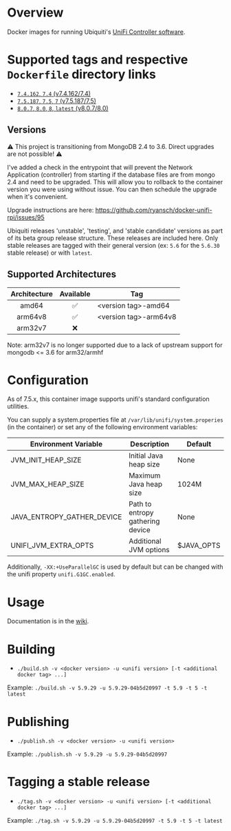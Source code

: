 # Overview

Docker images for running Ubiquiti's [UniFi Controller software](https://www.ubnt.com/download/unifi/).

# Supported tags and respective `Dockerfile` directory links

- [`7.4.162`, `7.4` (v7.4.162/7.4)](https://github.com/ryansch/docker-unifi-rpi/blob/main/v7.4.162/7.4)
- [`7.5.187`, `7.5`, `7` (v7.5.187/7.5)](https://github.com/ryansch/docker-unifi-rpi/blob/main/v7.5.187/7.5)
- [`8.0.7`, `8.0`, `8`, `latest` (v8.0.7/8.0)](https://github.com/ryansch/docker-unifi-rpi/blob/main/v8.0.7/8.0)

## Versions
⚠️  This project is transitioning from MongoDB 2.4 to 3.6. Direct upgrades are not possible! ⚠️

I've added a check in the entrypoint that will prevent the Network Application (controller) from starting if
the database files are from mongo 2.4 and need to be upgraded. This will allow you to rollback to the container version you were using without issue. You can then schedule the upgrade when it's convenient.

Upgrade instructions are here: https://github.com/ryansch/docker-unifi-rpi/issues/95

Ubiquiti releases 'unstable', 'testing', and 'stable candidate' versions as part of its beta group release structure.  These releases are included here.  Only stable releases are tagged with their general version (ex: `5.6` for the `5.6.30` stable release) or with `latest`.

## Supported Architectures

| Architecture | Available | Tag |
| :----: | :----: | ---- |
| amd64 | ✅ | \<version tag\>-amd64 |
| arm64v8 | ✅ | \<version tag\>-arm64v8 |
| arm32v7 | ❌ | |

Note: arm32v7 is no longer supported due to a lack of upstream support for mongodb <= 3.6 for arm32/armhf

# Configuration

As of 7.5.x, this container image supports unifi's standard configuration utilities.

You can supply a system.properties file at `/var/lib/unifi/system.properies` (in the container) or set any of the following environment variables:

| Environment Variable | Description | Default |
| --- | --- | --- |
| JVM_INIT_HEAP_SIZE | Initial Java heap size | None |
| JVM_MAX_HEAP_SIZE | Maximum Java heap size | 1024M |
| JAVA_ENTROPY_GATHER_DEVICE | Path to entropy gathering device | None |
| UNIFI_JVM_EXTRA_OPTS | Additional JVM options | $JAVA_OPTS |

Additionally, `-XX:+UseParallelGC` is used by default but can be changed with the unifi property `unifi.G1GC.enabled`.

# Usage

Documentation is in the [wiki](https://github.com/ryansch/docker-unifi-rpi/wiki).

# Building
- `./build.sh -v <docker version> -u <unifi version> [-t <additional docker tag> ...]`

Example: `./build.sh -v 5.9.29 -u 5.9.29-04b5d20997 -t 5.9 -t 5 -t latest`

# Publishing
- `./publish.sh -v <docker version> -u <unifi version>`

Example: `./publish.sh -v 5.9.29 -u 5.9.29-04b5d20997`

# Tagging a stable release
- `./tag.sh -v <docker version> -u <unifi version> [-t <additional docker tag> ...]`

Example: `./tag.sh -v 5.9.29 -u 5.9.29-04b5d20997 -t 5.9 -t 5 -t latest`
